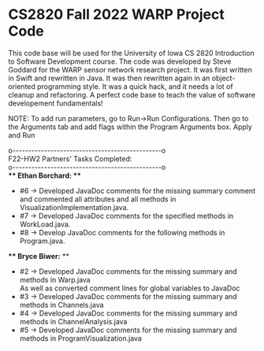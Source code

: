 # CS2820 Fall 2022 WARP Project Code
This code base will be used for the University of Iowa CS 2820 Introduction to Software
Development course. The code was developed by Steve Goddard for the WARP sensor network 
research project. It was first written in Swift and rewritten in Java. It was then 
rewritten again in an object-oriented programming style. It was a quick
hack, and it needs a lot of cleanup and refactoring. A perfect code base to teach
the value of software developement fundamentals!
<br>

NOTE: To add run parameters, go to Run->Run Configurations. Then go to the Arguments tab and
add flags within the Program Arguments box. Apply and Run


o-----------------------------------------------o<br>
F22-HW2 Partners' Tasks Completed:<br>
o-----------------------------------------------o<br>
<b>** Ethan Borchard: ** </b><br>
- &#35;6 -> Developed JavaDoc comments for the missing summary comment and commented all 
	attributes and all methods in VisualizationImplementation.java.
- &#35;7 -> Developed JavaDoc comments for the specified methods in WorkLoad.java.
- &#35;8 -> Develop JavaDoc comments for the following methods in Program.java.<br>

<b>** Bryce Biwer:</b> **<br>
- &#35;2 -> Developed JavaDoc comments for the missing summary and methods in Warp.java<br>
	As well as converted comment lines for global variables to JavaDoc
- &#35;3 -> Developed JavaDoc comments for the missing summary and methods in Channels.java
- &#35;4 -> Developed JavaDoc comments for the missing summary and methods in ChannelAnalysis.java
- &#35;5 -> Developed JavaDoc comments for the missing summary and methods in ProgramVisualization.java